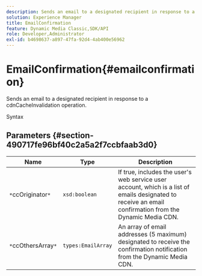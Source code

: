 ```yaml
---
description: Sends an email to a designated recipient in response to a cdnCacheInvalidation operation.
solution: Experience Manager
title: EmailConfirmation
feature: Dynamic Media Classic,SDK/API
role: Developer,Administrator
exl-id: b4698637-a897-47fa-92d4-4ab400e56962
---
```

# EmailConfirmation{#emailconfirmation}

Sends an email to a designated recipient in response to a cdnCacheInvalidation operation.

 Syntax 

## Parameters {#section-490717fe96bf40c2a5a2f7ccbfaab3d0}

|  Name  | Type  | Description  |
|---|---|---|
|  `*`ccOriginator`*`  | `xsd:boolean`  | If true, includes the user's web service user account, which is a list of emails designated to receive an email confirmation from the Dynamic Media CDN.  |
|  `*`ccOthersArray`*`  | `types:EmailArray`  | An array of email addresses (5 maximum) designated to receive the confirmation notification from the Dynamic Media CDN.  |
